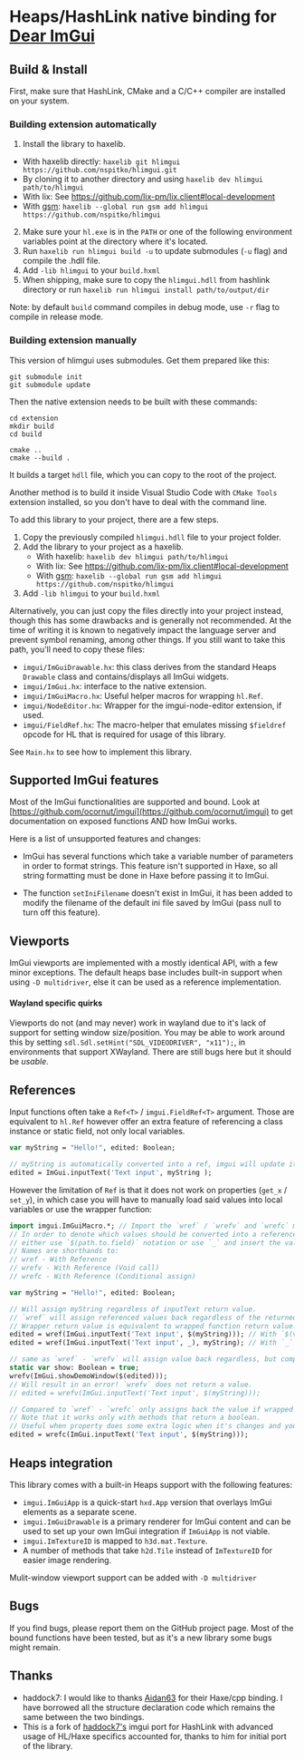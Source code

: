 # Heaps/HashLink native binding for [Dear ImGui](https://github.com/ocornut/imgui)

## Build & Install
First, make sure that HashLink, CMake and a C/C++ compiler are installed on your system.

### Building extension automatically
1. Install the library to haxelib.
  - With haxelib directly: `haxelib git hlimgui https://github.com/nspitko/hlimgui.git`
  - By cloning it to another directory and using `haxelib dev hlimgui path/to/hlimgui`
  - With lix: See https://github.com/lix-pm/lix.client#local-development
  - With [gsm](https://github.com/tobil4sk/haxe-git-submodule-manager): `haxelib --global run gsm add hlimgui https://github.com/nspitko/hlimgui`
2. Make sure your `hl.exe` is in the `PATH` or one of the following environment variables point at the directory where it's located.
3. Run `haxelib run hlimgui build -u` to update submodules (`-u` flag) and compile the .hdll file.
4. Add `-lib hlimgui` to your `build.hxml`
5. When shipping, make sure to copy the `hlimgui.hdll` from hashlink directory or run `haxelib run hlimgui install path/to/output/dir`

Note: by default `build` command compiles in debug mode, use `-r` flag to compile in release mode.

### Building extension manually
This version of hlimgui uses submodules. Get them prepared like this:

```
git submodule init
git submodule update
```

Then the native extension needs to be built with these commands:

```
cd extension
mkdir build
cd build

cmake ..
cmake --build .
```
It builds a target `hdll` file, which you can copy to the root of the project.

Another method is to build it inside Visual Studio Code with `CMake Tools` extension installed, so you don't have to deal with the command line.

To add this library to your project, there are a few steps.
1) Copy the previously compiled `hlimgui.hdll` file to your project folder.
2) Add the library to your project as a haxelib.
   - With haxelib: `haxelib dev hlimgui path/to/hlimgui`
   - With lix: See https://github.com/lix-pm/lix.client#local-development
   - With [gsm](https://github.com/tobil4sk/haxe-git-submodule-manager): `haxelib --global run gsm add hlimgui https://github.com/nspitko/hlimgui`
3) Add `-lib hlimgui` to your `build.hxml`

Alternatively, you can just copy the files directly into your project instead, though this has some drawbacks and is generally not recommended. At the time of writing it is known to negatively impact the language server and prevent symbol renaming, among other things. If you still want to take this path, you'll need to copy these files:
- `imgui/ImGuiDrawable.hx`: this class derives from the standard Heaps `Drawable` class and contains/displays all ImGui widgets.
- `imgui/ImGui.hx`: interface to the native extension.
- `imgui/ImGuiMacro.hx`: Useful helper macros for wrapping `hl.Ref`.
- `imgui/NodeEditor.hx`: Wrapper for the imgui-node-editor extension, if used.
- `imgui/FieldRef.hx`: The macro-helper that emulates missing `$fieldref` opcode for HL that is required for usage of this library.

See `Main.hx` to see how to implement this library.

## Supported ImGui features
Most of the ImGui functionalities are supported and bound. Look at [https://github.com/ocornut/imgui](https://github.com/ocornut/imgui) to get documentation on exposed functions AND how ImGui works.

Here is a list of unsupported features and changes:

- ImGui has several functions which take a variable number of parameters in order to format strings. This feature isn't supported in Haxe, so all string formatting must be done in Haxe before passing it to ImGui.

- The function `setIniFilename` doesn't exist in ImGui, it has been added to modify the filename of the default ini file saved by ImGui (pass null to turn off this feature).

## Viewports
ImGui viewports are implemented with a mostly identical API, with a few minor exceptions. The default heaps base includes built-in support when using `-D multidriver`, else it can be used as a reference implementation.

#### Wayland specific quirks
Viewports do not (and may never) work in wayland due to it's lack of support for setting window size/position. You may be able to work around this by setting `sdl.Sdl.setHint("SDL_VIDEODRIVER", "x11");`, in environments that support XWayland. There are still bugs here but it should be *usable*.

## References
Input functions often take a `Ref<T>` / `imgui.FieldRef<T>` argument.
Those are equivalent to `hl.Ref` however offer an extra feature of referencing a class instance or static field, not only local variables.

```haxe
var myString = "Hello!", edited: Boolean;

// myString is automatically converted into a ref, imgui will update it when the user changes the value.
edited = ImGui.inputText('Text input', myString );
```

However the limitation of `Ref` is that it does not work on properties (`get_x` / `set_y`), in which case you will have to manually load said values into local variables or use the wrapper function:

```haxe
import imgui.ImGuiMacro.*; // Import the `wref` / `wrefv` and `wrefc` macro functions into global scope.
// In order to denote which values should be converted into a reference,
// either use `$(path.to.field)` notation or use `_` and insert the value after the initial call.
// Names are shorthands to:
// wref - With Reference
// wrefv - With Reference (Void call)
// wrefc - With Reference (Conditional assign)

var myString = "Hello!", edited: Boolean;

// Will assign myString regardless of inputText return value.
// `wref` will assign referenced values back regardless of the returned value.
// Wrapper return value is equivalent to wrapped function return value. Incompatible with `:Void` methods.
edited = wref(ImGui.inputText('Text input', $(myString))); // With `$(value)` notation
edited = wref(ImGui.inputText('Text input', _), myString); // With `_` notation

// same as `wref` - `wrefv` will assign value back regardless, but compatible with `:Void` methods.
static var show: Boolean = true;
wrefv(ImGui.showDemoWindow($(edited)));
// Will result in an error! `wrefv` does not return a value.
// edited = wrefv(ImGui.inputText('Text input', $(myString)));

// Compared to `wref` - `wrefc` only assigns back the value if wrapped method returns true.
// Note that it works only with methods that return a boolean.
// Useful when property does some extra logic when it's changes and you don't want it to trigger every frame.
edited = wrefc(ImGui.inputText('Text input', $(myString)));
```

## Heaps integration
This library comes with a built-in Heaps support with the following features:
* `imgui.ImGuiApp` is a quick-start `hxd.App` version that overlays ImGui elements as a separate scene.
* `imgui.ImGuiDrawable` is a primary renderer for ImGui content and can be used to set up your own ImGui integration if `ImGuiApp` is not viable.
* `imgui.ImTextureID` is mapped to `h3d.mat.Texture`.
* A number of methods that take `h2d.Tile` instead of `ImTextureID` for easier image rendering.

Mulit-window viewport support can be added with `-D multidriver`

## Bugs
If you find bugs, please report them on the GitHub project page. Most of the bound functions have been tested, but as it's a new library some bugs might remain.

## Thanks
* haddock7: I would like to thanks [Aidan63](https://github.com/Aidan63/linc_imgui) for their Haxe/cpp binding. I have borrowed all the structure declaration code which remains the same between the two bindings.
* This is a fork of [haddock7's](https://github.com/haddock7/hlimgui) imgui port for HashLink with advanced usage of HL/Haxe specifics accounted for, thanks to him for initial port of the library.
